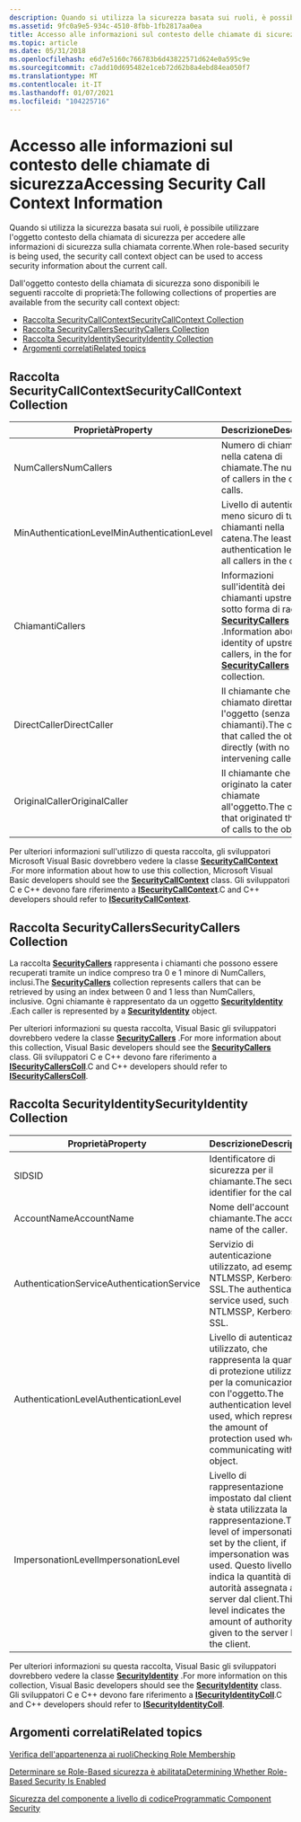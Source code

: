 ```yaml
---
description: Quando si utilizza la sicurezza basata sui ruoli, è possibile utilizzare l'oggetto contesto della chiamata di sicurezza per accedere alle informazioni di sicurezza sulla chiamata corrente.
ms.assetid: 9fc0a9e5-934c-4510-8fbb-1fb2817aa0ea
title: Accesso alle informazioni sul contesto delle chiamate di sicurezza
ms.topic: article
ms.date: 05/31/2018
ms.openlocfilehash: e6d7e5160c766783b6d43822571d624e0a595c9e
ms.sourcegitcommit: c7add10d695482e1ceb72d62b8a4ebd84ea050f7
ms.translationtype: MT
ms.contentlocale: it-IT
ms.lasthandoff: 01/07/2021
ms.locfileid: "104225716"
---
```

# <a name="accessing-security-call-context-information"></a><span data-ttu-id="735d5-103">Accesso alle informazioni sul contesto delle chiamate di sicurezza</span><span class="sxs-lookup"><span data-stu-id="735d5-103">Accessing Security Call Context Information</span></span>

<span data-ttu-id="735d5-104">Quando si utilizza la sicurezza basata sui ruoli, è possibile utilizzare l'oggetto contesto della chiamata di sicurezza per accedere alle informazioni di sicurezza sulla chiamata corrente.</span><span class="sxs-lookup"><span data-stu-id="735d5-104">When role-based security is being used, the security call context object can be used to access security information about the current call.</span></span>

<span data-ttu-id="735d5-105">Dall'oggetto contesto della chiamata di sicurezza sono disponibili le seguenti raccolte di proprietà:</span><span class="sxs-lookup"><span data-stu-id="735d5-105">The following collections of properties are available from the security call context object:</span></span>

-   [<span data-ttu-id="735d5-106">Raccolta SecurityCallContext</span><span class="sxs-lookup"><span data-stu-id="735d5-106">SecurityCallContext Collection</span></span>](#securitycallcontext-collection)
-   [<span data-ttu-id="735d5-107">Raccolta SecurityCallers</span><span class="sxs-lookup"><span data-stu-id="735d5-107">SecurityCallers Collection</span></span>](#securitycallers-collection)
-   [<span data-ttu-id="735d5-108">Raccolta SecurityIdentity</span><span class="sxs-lookup"><span data-stu-id="735d5-108">SecurityIdentity Collection</span></span>](#securityidentity-collection)
-   [<span data-ttu-id="735d5-109">Argomenti correlati</span><span class="sxs-lookup"><span data-stu-id="735d5-109">Related topics</span></span>](#related-topics)

## <a name="securitycallcontext-collection"></a><span data-ttu-id="735d5-110">Raccolta SecurityCallContext</span><span class="sxs-lookup"><span data-stu-id="735d5-110">SecurityCallContext Collection</span></span>



| <span data-ttu-id="735d5-111">Proprietà</span><span class="sxs-lookup"><span data-stu-id="735d5-111">Property</span></span>                          | <span data-ttu-id="735d5-112">Descrizione</span><span class="sxs-lookup"><span data-stu-id="735d5-112">Description</span></span>                                                                                                                            |
|-----------------------------------|----------------------------------------------------------------------------------------------------------------------------------------|
| <span data-ttu-id="735d5-113">NumCallers</span><span class="sxs-lookup"><span data-stu-id="735d5-113">NumCallers</span></span><br/>             | <span data-ttu-id="735d5-114">Numero di chiamanti nella catena di chiamate.</span><span class="sxs-lookup"><span data-stu-id="735d5-114">The number of callers in the chain of calls.</span></span><br/>                                                                                |
| <span data-ttu-id="735d5-115">MinAuthenticationLevel</span><span class="sxs-lookup"><span data-stu-id="735d5-115">MinAuthenticationLevel</span></span><br/> | <span data-ttu-id="735d5-116">Livello di autenticazione meno sicuro di tutti i chiamanti nella catena.</span><span class="sxs-lookup"><span data-stu-id="735d5-116">The least secure authentication level of all callers in the chain.</span></span><br/>                                                          |
| <span data-ttu-id="735d5-117">Chiamanti</span><span class="sxs-lookup"><span data-stu-id="735d5-117">Callers</span></span><br/>                | <span data-ttu-id="735d5-118">Informazioni sull'identità dei chiamanti upstream, sotto forma di raccolta [**SecurityCallers**](securitycallers.md) .</span><span class="sxs-lookup"><span data-stu-id="735d5-118">Information about the identity of upstream callers, in the form of a [**SecurityCallers**](securitycallers.md) collection.</span></span><br/> |
| <span data-ttu-id="735d5-119">DirectCaller</span><span class="sxs-lookup"><span data-stu-id="735d5-119">DirectCaller</span></span><br/>           | <span data-ttu-id="735d5-120">Il chiamante che ha chiamato direttamente l'oggetto (senza chiamanti).</span><span class="sxs-lookup"><span data-stu-id="735d5-120">The caller that called the object directly (with no intervening callers).</span></span> <br/>                                                  |
| <span data-ttu-id="735d5-121">OriginalCaller</span><span class="sxs-lookup"><span data-stu-id="735d5-121">OriginalCaller</span></span><br/>         | <span data-ttu-id="735d5-122">Il chiamante che ha originato la catena di chiamate all'oggetto.</span><span class="sxs-lookup"><span data-stu-id="735d5-122">The caller that originated the chain of calls to the object.</span></span> <br/>                                                               |



 

<span data-ttu-id="735d5-123">Per ulteriori informazioni sull'utilizzo di questa raccolta, gli sviluppatori Microsoft Visual Basic dovrebbero vedere la classe [**SecurityCallContext**](securitycallcontext.md) .</span><span class="sxs-lookup"><span data-stu-id="735d5-123">For more information about how to use this collection, Microsoft Visual Basic developers should see the [**SecurityCallContext**](securitycallcontext.md) class.</span></span> <span data-ttu-id="735d5-124">Gli sviluppatori C e C++ devono fare riferimento a [**ISecurityCallContext**](/windows/desktop/api/ComSvcs/nn-comsvcs-isecuritycallcontext).</span><span class="sxs-lookup"><span data-stu-id="735d5-124">C and C++ developers should refer to [**ISecurityCallContext**](/windows/desktop/api/ComSvcs/nn-comsvcs-isecuritycallcontext).</span></span>

## <a name="securitycallers-collection"></a><span data-ttu-id="735d5-125">Raccolta SecurityCallers</span><span class="sxs-lookup"><span data-stu-id="735d5-125">SecurityCallers Collection</span></span>

<span data-ttu-id="735d5-126">La raccolta [**SecurityCallers**](securitycallers.md) rappresenta i chiamanti che possono essere recuperati tramite un indice compreso tra 0 e 1 minore di NumCallers, inclusi.</span><span class="sxs-lookup"><span data-stu-id="735d5-126">The [**SecurityCallers**](securitycallers.md) collection represents callers that can be retrieved by using an index between 0 and 1 less than NumCallers, inclusive.</span></span> <span data-ttu-id="735d5-127">Ogni chiamante è rappresentato da un oggetto [**SecurityIdentity**](securityidentity.md) .</span><span class="sxs-lookup"><span data-stu-id="735d5-127">Each caller is represented by a [**SecurityIdentity**](securityidentity.md) object.</span></span>

<span data-ttu-id="735d5-128">Per ulteriori informazioni su questa raccolta, Visual Basic gli sviluppatori dovrebbero vedere la classe [**SecurityCallers**](securitycallers.md) .</span><span class="sxs-lookup"><span data-stu-id="735d5-128">For more information about this collection, Visual Basic developers should see the [**SecurityCallers**](securitycallers.md) class.</span></span> <span data-ttu-id="735d5-129">Gli sviluppatori C e C++ devono fare riferimento a [**ISecurityCallersColl**](/windows/desktop/api/ComSvcs/nn-comsvcs-isecuritycallerscoll).</span><span class="sxs-lookup"><span data-stu-id="735d5-129">C and C++ developers should refer to [**ISecurityCallersColl**](/windows/desktop/api/ComSvcs/nn-comsvcs-isecuritycallerscoll).</span></span>

## <a name="securityidentity-collection"></a><span data-ttu-id="735d5-130">Raccolta SecurityIdentity</span><span class="sxs-lookup"><span data-stu-id="735d5-130">SecurityIdentity Collection</span></span>



| <span data-ttu-id="735d5-131">Proprietà</span><span class="sxs-lookup"><span data-stu-id="735d5-131">Property</span></span>                         | <span data-ttu-id="735d5-132">Descrizione</span><span class="sxs-lookup"><span data-stu-id="735d5-132">Description</span></span>                                                                                                                                                          |
|----------------------------------|----------------------------------------------------------------------------------------------------------------------------------------------------------------------|
| <span data-ttu-id="735d5-133">SID</span><span class="sxs-lookup"><span data-stu-id="735d5-133">SID</span></span><br/>                   | <span data-ttu-id="735d5-134">Identificatore di sicurezza per il chiamante.</span><span class="sxs-lookup"><span data-stu-id="735d5-134">The security identifier for the caller.</span></span><br/>                                                                                                                   |
| <span data-ttu-id="735d5-135">AccountName</span><span class="sxs-lookup"><span data-stu-id="735d5-135">AccountName</span></span><br/>           | <span data-ttu-id="735d5-136">Nome dell'account del chiamante.</span><span class="sxs-lookup"><span data-stu-id="735d5-136">The account name of the caller.</span></span><br/>                                                                                                                           |
| <span data-ttu-id="735d5-137">AuthenticationService</span><span class="sxs-lookup"><span data-stu-id="735d5-137">AuthenticationService</span></span><br/> | <span data-ttu-id="735d5-138">Servizio di autenticazione utilizzato, ad esempio NTLMSSP, Kerberos o SSL.</span><span class="sxs-lookup"><span data-stu-id="735d5-138">The authentication service used, such as NTLMSSP, Kerberos, or SSL.</span></span><br/>                                                                                       |
| <span data-ttu-id="735d5-139">AuthenticationLevel</span><span class="sxs-lookup"><span data-stu-id="735d5-139">AuthenticationLevel</span></span><br/>   | <span data-ttu-id="735d5-140">Livello di autenticazione utilizzato, che rappresenta la quantità di protezione utilizzata per la comunicazione con l'oggetto.</span><span class="sxs-lookup"><span data-stu-id="735d5-140">The authentication level used, which represents the amount of protection used when communicating with the object.</span></span><br/>                                         |
| <span data-ttu-id="735d5-141">ImpersonationLevel</span><span class="sxs-lookup"><span data-stu-id="735d5-141">ImpersonationLevel</span></span><br/>    | <span data-ttu-id="735d5-142">Livello di rappresentazione impostato dal client, se è stata utilizzata la rappresentazione.</span><span class="sxs-lookup"><span data-stu-id="735d5-142">The level of impersonation set by the client, if impersonation was used.</span></span> <span data-ttu-id="735d5-143">Questo livello indica la quantità di autorità assegnata al server dal client.</span><span class="sxs-lookup"><span data-stu-id="735d5-143">This level indicates the amount of authority given to the server by the client.</span></span> <br/> |



 

<span data-ttu-id="735d5-144">Per ulteriori informazioni su questa raccolta, Visual Basic gli sviluppatori dovrebbero vedere la classe [**SecurityIdentity**](securityidentity.md) .</span><span class="sxs-lookup"><span data-stu-id="735d5-144">For more information on this collection, Visual Basic developers should see the [**SecurityIdentity**](securityidentity.md) class.</span></span> <span data-ttu-id="735d5-145">Gli sviluppatori C e C++ devono fare riferimento a [**ISecurityIdentityColl**](/windows/desktop/api/ComSvcs/nn-comsvcs-isecurityidentitycoll).</span><span class="sxs-lookup"><span data-stu-id="735d5-145">C and C++ developers should refer to [**ISecurityIdentityColl**](/windows/desktop/api/ComSvcs/nn-comsvcs-isecurityidentitycoll).</span></span>

## <a name="related-topics"></a><span data-ttu-id="735d5-146">Argomenti correlati</span><span class="sxs-lookup"><span data-stu-id="735d5-146">Related topics</span></span>

<dl> <dt>

[<span data-ttu-id="735d5-147">Verifica dell'appartenenza ai ruoli</span><span class="sxs-lookup"><span data-stu-id="735d5-147">Checking Role Membership</span></span>](checking-role-membership.md)
</dt> <dt>

[<span data-ttu-id="735d5-148">Determinare se Role-Based sicurezza è abilitata</span><span class="sxs-lookup"><span data-stu-id="735d5-148">Determining Whether Role-Based Security Is Enabled</span></span>](determining-whether-role-based-security-is-enabled.md)
</dt> <dt>

[<span data-ttu-id="735d5-149">Sicurezza del componente a livello di codice</span><span class="sxs-lookup"><span data-stu-id="735d5-149">Programmatic Component Security</span></span>](programmatic-component-security.md)
</dt> </dl>

 

 




